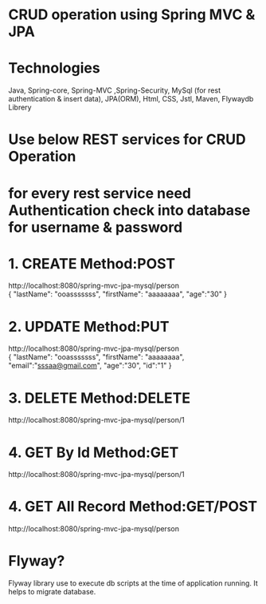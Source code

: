 # CRUD operation using Spring MVC & JPA 

# Technologies
Java, 
Spring-core, Spring-MVC ,Spring-Security, 
MySql (for rest authentication & insert data),
JPA(ORM),
Html, CSS, Jstl, Maven, Flywaydb Librery

# Use below REST services for CRUD Operation
# for every rest service need Authentication check into database for username & password
# 1. CREATE Method:POST 
http://localhost:8080/spring-mvc-jpa-mysql/person </br>
{
	"lastName": "ooasssssss",
	"firstName": "aaaaaaaa",
	"age":"30"
} 
# 2. UPDATE Method:PUT 
http://localhost:8080/spring-mvc-jpa-mysql/person </br>
{
	"lastName": "ooasssssss", 
	"firstName": "aaaaaaaa",
	"email":"sssaa@gmail.com",
	"age":"30",
	"id":"1"
} 
# 3. DELETE Method:DELETE 
http://localhost:8080/spring-mvc-jpa-mysql/person/1
# 4. GET By Id Method:GET
http://localhost:8080/spring-mvc-jpa-mysql/person/1
# 4. GET All Record Method:GET/POST 
http://localhost:8080/spring-mvc-jpa-mysql/person

# Flyway?
Flyway library use to execute db scripts at the time of application running. It helps to migrate database.
